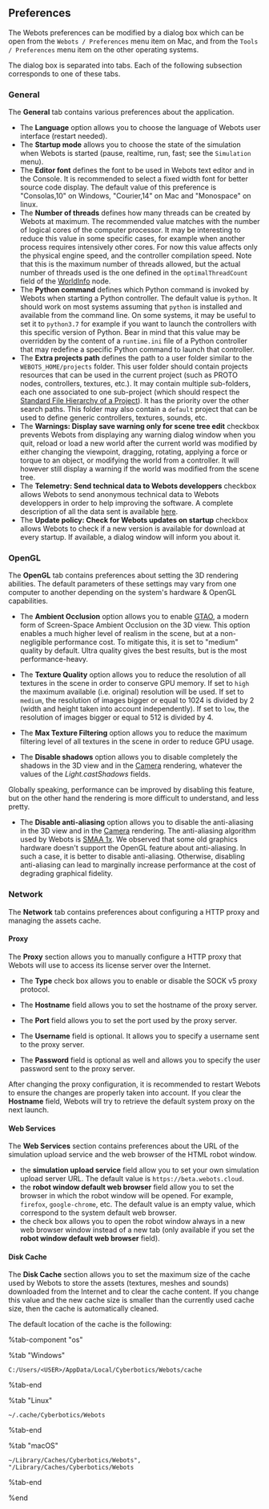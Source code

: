 ## Preferences

The Webots preferences can be modified by a dialog box which can be open from the `Webots / Preferences` menu item on Mac, and from the `Tools / Preferences` menu item on the other operating systems.

The dialog box is separated into tabs.
Each of the following subsection corresponds to one of these tabs.

### General

The **General** tab contains various preferences about the application.

- The **Language** option allows you to choose the language of Webots user interface (restart needed).
- The **Startup mode** allows you to choose the state of the simulation when Webots is started (pause, realtime, run, fast; see the `Simulation` menu).
- The **Editor font** defines the font to be used in Webots text editor and in the Console.
It is recommended to select a fixed width font for better source code display.
The default value of this preference is "Consolas,10" on Windows, "Courier,14" on Mac and "Monospace" on linux.
- The **Number of threads** defines how many threads can be created by Webots at maximum.
The recommended value matches with the number of logical cores of the computer processor.
It may be interesting to reduce this value in some specific cases, for example when another process requires intensively other cores.
For now this value affects only the physical engine speed, and the controller compilation speed.
Note that this is the maximum number of threads allowed, but the actual number of threads used is the one defined in the `optimalThreadCount` field of the [WorldInfo](../reference/worldinfo.md) node.
- The **Python command** defines which Python command is invoked by Webots when starting a Python controller.
The default value is `python`.
It should work on most systems assuming that `python` is installed and available from the command line.
On some systems, it may be useful to set it to `python3.7` for example if you want to launch the controllers with this specific version of Python.
Bear in mind that this value may be overridden by the content of a `runtime.ini` file of a Python controller that may redefine a specific Python command to launch that controller.
- The **Extra projects path** defines the path to a user folder similar to the `WEBOTS_HOME/projects` folder.
This user folder should contain projects resources that can be used in the current project (such as PROTO nodes, controllers, textures, etc.).
It may contain multiple sub-folders, each one associated to one sub-project (which should respect the [Standard File Hierarchy of a Project](the-standard-file-hierarchy-of-a-project.md)).
It has the priority over the other search paths.
This folder may also contain a `default` project that can be used to define generic controllers, textures, sounds, etc.
- The **Warnings: Display save warning only for scene tree edit** checkbox prevents Webots from displaying any warning dialog window when you quit, reload or load a new world after the current world was modified by either changing the viewpoint, dragging, rotating, applying a force or torque to an object, or modifying the world from a controller.
It will however still display a warning if the world was modified from the scene tree.
- The **Telemetry: Send technical data to Webots developpers** checkbox allows Webots to send anonymous technical data to Webots developpers in order to help improving the software.
A complete description of all the data sent is available [here](telemetry.md).
- The **Update policy: Check for Webots updates on startup** checkbox allows Webots to check if a new version is available for download at every startup.
If available, a dialog window will inform you about it.

### OpenGL

The **OpenGL** tab contains preferences about setting the 3D rendering abilities.
The default parameters of these settings may vary from one computer to another depending on the system's hardware & OpenGL capabilities.

- The **Ambient Occlusion** option allows you to enable [GTAO](http://iryoku.com/downloads/Practical-Realtime-Strategies-for-Accurate-Indirect-Occlusion.pdf), a modern form of Screen-Space Ambient Occlusion on the 3D view.
This option enables a much higher level of realism in the scene, but at a non-negligible performance cost.
To mitigate this, it is set to "medium" quality by default.
Ultra quality gives the best results, but is the most performance-heavy.

- The **Texture Quality** option allows you to reduce the resolution of all textures in the scene in order to conserve GPU memory. If set to `high` the maximum available (i.e. original) resolution will be used. If set to `medium`, the resolution of images bigger or equal to 1024 is divided by 2 (width and height taken into account independently). If set to `low`, the resolution of images bigger or equal to 512 is divided by 4.

- The **Max Texture Filtering** option allows you to reduce the maximum filtering level of all textures in the scene in order to reduce GPU usage.

- The **Disable shadows** option allows you to disable completely the shadows in the 3D view and in the [Camera](../reference/camera.md) rendering, whatever the values of the *Light.castShadows* fields.

Globally speaking, performance can be improved by disabling this feature, but on the other hand the rendering is more difficult to understand, and less pretty.

- The **Disable anti-aliasing** option allows you to disable the anti-aliasing in the 3D view and in the [Camera](../reference/camera.md) rendering.
The anti-aliasing algorithm used by Webots is [SMAA 1x](http://www.iryoku.com/smaa/).
We observed that some old graphics hardware doesn't support the OpenGL feature about anti-aliasing.
In such a case, it is better to disable anti-aliasing.
Otherwise, disabling anti-aliasing can lead to marginally increase performance at the cost of degrading graphical fidelity.

### Network

The **Network** tab contains preferences about configuring a HTTP proxy and managing the assets cache.

#### Proxy

The **Proxy** section allows you to manually configure a HTTP proxy that Webots will use to access its license server over the Internet.

- The **Type** check box allows you to enable or disable the SOCK v5 proxy protocol.

- The **Hostname** field allows you to set the hostname of the proxy server.

- The **Port** field allows you to set the port used by the proxy server.

- The **Username** field is optional. It allows you to specify a username sent to the proxy server.

- The **Password** field is optional as well and allows you to specify the user password sent to the proxy server.

After changing the proxy configuration, it is recommended to restart Webots to ensure the changes are properly taken into account.
If you clear the **Hostname** field, Webots will try to retrieve the default system proxy on the next launch.

#### Web Services

The **Web Services** section contains preferences about the URL of the simulation upload service and the web browser of the HTML robot window.

- the **simulation upload service** field allow you to set your own simulation upload server URL. The default value is `https://beta.webots.cloud`.
- the **robot window default web browser** field allow you to set the browser in which the robot window will be opened. For example, `firefox`, `google-chrome`, etc. The default value is an empty value, which correspond to the system default web browser.
- the check box allows you to open the robot window always in a new web browser window instead of a new tab (only available if you set the **robot window default web browser** field).
#### Disk Cache

The **Disk Cache** section allows you to set the maximum size of the cache used by Webots to store the assets (textures, meshes and sounds) downloaded from the Internet and to clear the cache content.
If you change this value and the new cache size is smaller than the currently used cache size, then the cache is automatically cleaned.

The default location of the cache is the following:

%tab-component "os"

%tab "Windows"

`C:/Users/<USER>/AppData/Local/Cyberbotics/Webots/cache`

%tab-end

%tab "Linux"

`~/.cache/Cyberbotics/Webots`

%tab-end

%tab "macOS"

`~/Library/Caches/Cyberbotics/Webots", "/Library/Caches/Cyberbotics/Webots`

%tab-end

%end
